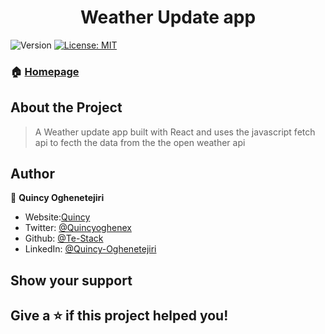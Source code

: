 <h1 align="center">Weather Update app</h1>
<p>
  <img alt="Version" src="https://img.shields.io/badge/version-1.0.0-blue.svg?cacheSeconds=2592000" />
  <a href="#" target="_blank">
    <img alt="License: MIT" src="https://img.shields.io/badge/License-MIT-yellow.svg" />
  </a>
</p>

### 🏠 [Homepage](https://weather-app-te-stack.vercel.app/)


## About the Project

> A Weather update app built with React and uses the javascript fetch api to fecth the data from the the open weather api        
## Author

👤 **Quincy Oghenetejiri**

- Website:[Quincy](https://quincyoghenetejiri.vercel.app/)
- Twitter: [@Quincyoghenex](https://twitter.com/Quincyoghenex)
- Github: [@Te-Stack](https://github.com/Te-Stack)
- LinkedIn: [@Quincy-Oghenetejiri](https://linkedin.com/in/quincy-oghenetejiri)

## Show your support

Give a ⭐️ if this project helped you!
---
